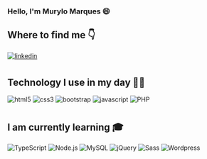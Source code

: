 ### Hello, I'm Murylo Marques 😄

## Where to find me 👇

[![linkedin](https://img.shields.io/badge/LinkedIn-0077B5?style=for-the-badge&logo=linkedin&logoColor=white)](www.linkedin.com/in/murylo-brayan-d-bb4336199)





#
## Technology I use in my day 👨‍💻

![html5](https://img.shields.io/badge/HTML5-E34F26?style=for-the-badge&logo=html5&logoColor=white)
![css3](https://img.shields.io/badge/CSS3-1572B6?style=for-the-badge&logo=css3&logoColor=white)
![bootstrap](
https://img.shields.io/badge/Bootstrap-563D7C?style=for-the-badge&logo=bootstrap&logoColor=white)
![javascript](
https://img.shields.io/badge/JavaScript-323330?style=for-the-badge&logo=javascript&logoColor=F7DF1E)
![PHP](
https://img.shields.io/badge/PHP-777BB4?style=for-the-badge&logo=php&logoColor=white)

#
## I am currently learning 🎓

![TypeScript](
https://img.shields.io/badge/TypeScript-007ACC?style=for-the-badge&logo=typescript&logoColor=white)
![Node.js](
https://img.shields.io/badge/Node.js-43853D?style=for-the-badge&logo=node.js&logoColor=white)
![MySQL](
https://img.shields.io/badge/MySQL-00000F?style=for-the-badge&logo=mysql&logoColor=white)
![jQuery](
https://img.shields.io/badge/jQuery-0769AD?style=for-the-badge&logo=jquery&logoColor=white)
![Sass](
https://img.shields.io/badge/Sass-CC6699?style=for-the-badge&logo=sass&logoColor=white)
![Wordpress](
https://img.shields.io/badge/Wordpress-21759B?style=for-the-badge&logo=wordpress&logoColor=white)
